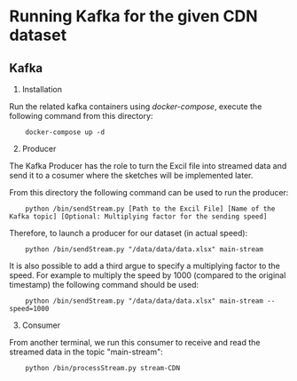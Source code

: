 # Running Kafka for the given CDN dataset

## Kafka 
1. Installation

Run the related kafka containers using *docker-compose*, execute the following command from this directory:

        docker-compose up -d

2. Producer

The Kafka Producer has the role to turn the Excil file into streamed data and send it to a cosumer where the sketches will be implemented later.
	
From this directory the following command can be used to run the producer:

        python /bin/sendStream.py [Path to the Excil File] [Name of the Kafka topic] [Optional: Multiplying factor for the sending speed]
		
Therefore, to launch a producer for our dataset (in actual speed):
        
        python /bin/sendStream.py "/data/data/data.xlsx" main-stream 
		
It is also possible to add a third argue to specify a multiplying factor to the speed. For example to multiply the speed by 1000 (compared to the original timestamp) the following command should be used:

        python /bin/sendStream.py "/data/data/data.xlsx" main-stream --speed=1000
		
3. Consumer 

From another terminal, we run this consumer to receive and read the streamed data in the topic "main-stream":
		
        python /bin/processStream.py stream-CDN


